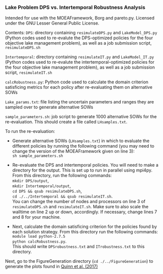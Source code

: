 ### Lake Problem DPS vs. Intertemporal Robustness Analysis

Intended for use with the MOEAFramework, Borg and pareto.py. Licensed under the GNU Lesser General Public License.

Contents:
`DPS`: directory containing `resimulateDPS.py` and `LakeModel_DPS.py` (Python codes used to re-evalute the DPS-optimized policies for the four objective lake management problem), as well as a job submission script, `resimulateDPS.sh`

`Intertemporal`: directory containing `resimulateIT.py` and `LakeModel_IT.py` (Python codes used to re-evalute the intertemporal-optimized policies for the four objective lake management problem), as well as a job submission script, `resimulateIT.sh`

`calcRobustness.py`: Python code used to calculate the domain criterion satisficing metrics for each policy after re-evaluating them on alternative SOWs

`Lake_params.txt`: file listing the uncertain parameters and ranges they are sampled over to generate alternative SOWs

`sample_parameters.sh`: job script to generate 1000 alternative SOWs for the re-evaluation. This should create a file called `LHsamples.txt`.

To run the re-evaluation:
* Generate alternative SOWs (`LHsamples.txt`) in which to evaluate the different policies by running the following command (you may need to change the version of the MOEAFramework given on line 3):   
`sh sample_parameters.sh`

* Re-evaluate the DPS and intertemporal policies. You will need to make a directory for the output. This is set up to run in parallel using mpi4py. From this directory, run the following commands:   
`mkdir DPS/output`,   
`mkdir Intertemporal/output`,   
`cd DPS && qsub resimulateDPS.sh`,   
`cd ./../Intertemporal && qsub resimulateIT.sh`.   
You can change the number of nodes and processors on line 3 of `resimulateDPS.sh` and `resimulateIT.sh`. Make sure to also scale the walltime on line 2 up or down, accordingly. If necessary, change lines 7 and 8 for your machine.

* Next, calculate the domain satisficing criterion for the policies found by each solution strategy. From this directory run the following commands:   
`module load python-2.7.5`   
`python calcRobustness.py`.   
This should write `DPSrobustness.txt` and `ITrobustness.txt` to this directory.

Next, go to the FigureGeneration directory (`cd ./../FigureGeneration`) to generate the plots found in [Quinn et al. (2017)](https://doi.org/10.1016/j.envsoft.2017.02.017)
